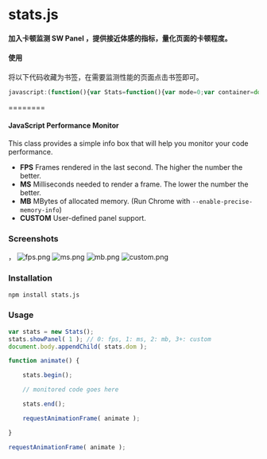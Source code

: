 stats.js
========
#### 加入卡顿监测 SW Panel ，提供接近体感的指标，量化页面的卡顿程度。

#### 使用
将以下代码收藏为书签，在需要监测性能的页面点击书签即可。

```javascript
javascript:(function(){var Stats=function(){var mode=0;var container=document.createElement("div");container.style.cssText="position:fixed;top:0;left:0;cursor:pointer;opacity:0.9;z-index:10000";container.addEventListener("click",function(event){event.preventDefault();showPanel(++mode%container.children.length);},false);function addPanel(panel){container.appendChild(panel.dom);return panel;}function showPanel(id){for(var i=0;i<container.children.length;i++){container.children[i].style.display=i===id?"block":"none";}mode=id;}var beginTime=(performance||Date).now(),prevTime=beginTime,frames=0;var swQueue=[];var swStep=1000;var fpsPanel=addPanel(new Stats.Panel("FPS","#0ff","#002"));var swPanel=addPanel(new Stats.Panel("SW","rgb(240, 185, 11)","#020"));var msPanel=addPanel(new Stats.Panel("MS","#0f0","#020"));if(self.performance&&self.performance.memory){var memPanel=addPanel(new Stats.Panel("MB","#f08","#201"));}showPanel(0);return{REVISION:16,dom:container,addPanel:addPanel,showPanel:showPanel,begin:function(){beginTime=(performance||Date).now();},end:function(){frames++;var time=(performance||Date).now();var frameTime=time-beginTime;msPanel.update(frameTime,200);var st=(frameTime-30)*(frameTime-30);if(st>0){swQueue.unshift([time,st]);}var sumST=0;for(var i=0;i<swQueue.length;i++){if(time-swQueue[i][0]<swStep){sumST=sumST+swQueue[i][1];}else{break;}}swPanel.update(sumST/10000,Math.pow(swStep,1.8)/10000);if(swQueue.length>1000){swQueue=swQueue.slice(0,1000);}if(time>=prevTime+1000){fpsPanel.update((frames*1000)/(time-prevTime),100);prevTime=time;frames=0;if(memPanel){var memory=performance.memory;memPanel.update(memory.usedJSHeapSize/1048576,memory.jsHeapSizeLimit/1048576);}}return time;},update:function(){beginTime=this.end();},domElement:container,setMode:showPanel};};Stats.Panel=function(name,fg,bg){var min=Infinity,max=0,round=Math.round;var PR=round(window.devicePixelRatio||1);var WIDTH=80*PR,HEIGHT=48*PR,TEXT_X=3*PR,TEXT_Y=2*PR,GRAPH_X=3*PR,GRAPH_Y=15*PR,GRAPH_WIDTH=74*PR,GRAPH_HEIGHT=30*PR;var canvas=document.createElement("canvas");canvas.width=WIDTH;canvas.height=HEIGHT;canvas.style.cssText="width:80px;height:48px";var context=canvas.getContext("2d");context.font="bold "+9*PR+"px Helvetica,Arial,sans-serif";context.textBaseline="top";context.fillStyle=bg;context.fillRect(0,0,WIDTH,HEIGHT);context.fillStyle=fg;context.fillText(name,TEXT_X,TEXT_Y);context.fillRect(GRAPH_X,GRAPH_Y,GRAPH_WIDTH,GRAPH_HEIGHT);context.fillStyle=bg;context.globalAlpha=0.9;context.fillRect(GRAPH_X,GRAPH_Y,GRAPH_WIDTH,GRAPH_HEIGHT);return{dom:canvas,update:function(value,maxValue){min=Math.min(min,value);max=Math.max(max,value);context.fillStyle=bg;context.globalAlpha=1;context.fillRect(0,0,WIDTH,GRAPH_Y);context.fillStyle=fg;context.fillText(round(value)+" "+name+" ("+round(min)+"-"+round(max)+")",TEXT_X,TEXT_Y);context.drawImage(canvas,GRAPH_X+PR,GRAPH_Y,GRAPH_WIDTH-PR,GRAPH_HEIGHT,GRAPH_X,GRAPH_Y,GRAPH_WIDTH-PR,GRAPH_HEIGHT);context.fillRect(GRAPH_X+GRAPH_WIDTH-PR,GRAPH_Y,PR,GRAPH_HEIGHT);context.fillStyle=bg;context.globalAlpha=0.9;context.fillRect(GRAPH_X+GRAPH_WIDTH-PR,GRAPH_Y,PR,round((1-value/maxValue)*GRAPH_HEIGHT));}};};var stats=new Stats();document.body.appendChild(stats.dom);requestAnimationFrame(function loop(){stats.update();requestAnimationFrame(loop);});})();
```

========

#### JavaScript Performance Monitor ####

This class provides a simple info box that will help you monitor your code performance.

* **FPS** Frames rendered in the last second. The higher the number the better.
* **MS** Milliseconds needed to render a frame. The lower the number the better.
* **MB** MBytes of allocated memory. (Run Chrome with `--enable-precise-memory-info`)
* **CUSTOM** User-defined panel support.


### Screenshots ###
，
![fps.png](https://raw.githubusercontent.com/mrdoob/stats.js/master/files/fps.png)
![ms.png](https://raw.githubusercontent.com/mrdoob/stats.js/master/files/ms.png)
![mb.png](https://raw.githubusercontent.com/mrdoob/stats.js/master/files/mb.png)
![custom.png](https://raw.githubusercontent.com/mrdoob/stats.js/master/files/custom.png)


### Installation ###
```bash
npm install stats.js
```

### Usage ###

```javascript
var stats = new Stats();
stats.showPanel( 1 ); // 0: fps, 1: ms, 2: mb, 3+: custom
document.body.appendChild( stats.dom );

function animate() {

	stats.begin();

	// monitored code goes here

	stats.end();

	requestAnimationFrame( animate );

}

requestAnimationFrame( animate );
```

